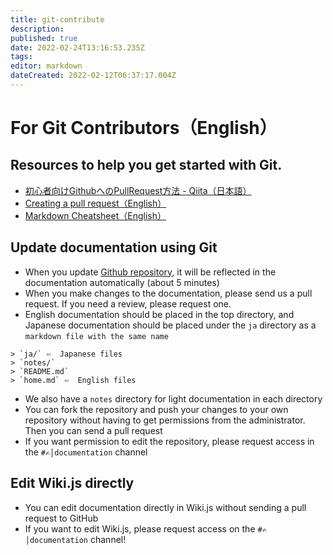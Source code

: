 ```yaml
---
title: git-contribute
description: 
published: true
date: 2022-02-24T13:16:53.235Z
tags: 
editor: markdown
dateCreated: 2022-02-12T06:37:17.004Z
---
```


# For Git Contributors（English）
## Resources to help you get started with Git.
- [初心者向けGithubへのPullRequest方法 - Qiita（日本語）](https://qiita.com/samurai_runner/items/7442521bce2d6ac9330b)
- [Creating a pull request（English）](https://docs.github.com/en/pull-requests/collaborating-with-pull-requests/proposing-changes-to-your-work-with-pull-requests/creating-a-pull-request)
- [Markdown Cheatsheet（English）](https://qiita.com/samurai_runner/items/7442521bce2d6ac9330b)

## Update documentation using Git

- When you update [Github repository](https://github.com/henkaku-center/henkaku-wiki), it will be reflected in the documentation automatically (about 5 minutes)
- When you make changes to the documentation, please send us a pull request. If you need a review, please request one.
- English documentation should be placed in the top directory, and Japanese documentation should be placed under the `ja` directory as a `markdown file with the same name`

```
> `ja/` ⇦  Japanese files
> `notes/`
> `README.md`
> `home.md` ⇦  English files
```

- We also have a `notes` directory for light documentation in each directory
- You can fork the repository and push your changes to your own repository without having to get permissions from the administrator. Then you can send a pull request
- If you want permission to edit the repository, please request access in the `#✍│documentation` channel

## Edit Wiki.js directly

- You can edit documentation directly in Wiki.js without sending a pull request to GitHub
- If you want to edit Wiki.js, please request access on the `#✍│documentation` channel!